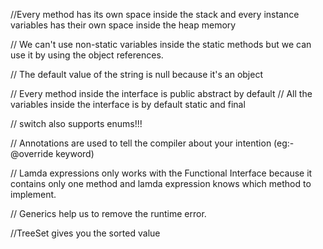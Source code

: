 //Every method has its own space inside the stack and every instance variables has their own space inside the heap memory 

// We can't use non-static variables inside the static methods but we can use it by using the object references.

// The default value of the string is null because it's an object 

// Every method inside the interface is public abstract by default
// All the variables inside the interface is by default static and final

// switch also supports enums!!!

// Annotations are used to tell the compiler about your intention (eg:- @override keyword)

// Lamda expressions only works with the Functional Interface because it contains only one method and lamda expression knows which method to implement.

// Generics help us to remove the runtime error.

//TreeSet gives you the sorted value

